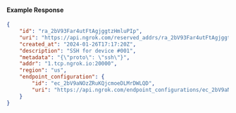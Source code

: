 <!-- Code generated for API Clients. DO NOT EDIT. -->

#### Example Response

```json
{
	"id": "ra_2bV93Far4utFtAgjggtzHmluPIp",
	"uri": "https://api.ngrok.com/reserved_addrs/ra_2bV93Far4utFtAgjggtzHmluPIp",
	"created_at": "2024-01-26T17:17:20Z",
	"description": "SSH for device #001",
	"metadata": "{\"proto\": \"ssh\"}",
	"addr": "1.tcp.ngrok.io:20000",
	"region": "us",
	"endpoint_configuration": {
		"id": "ec_2bV9aNOzZRuKQjcmoeDLMrDWLQD",
		"uri": "https://api.ngrok.com/endpoint_configurations/ec_2bV9aNOzZRuKQjcmoeDLMrDWLQD"
	}
}
```
